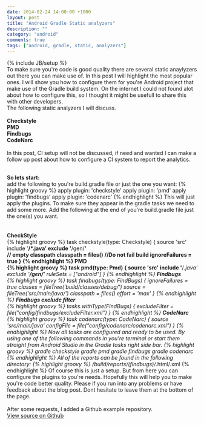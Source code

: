 ```yaml
---
date: 2014-02-24 14:00:00 +1000
layout: post
title: "Android Gradle Static analyzers"
description: ""
category: "android"
comments: true
tags: ["android, gradle, static, analyzers"]
---
```

{% include JB/setup %}
<br>
To make sure you're code is good quality there are several static anaylyzers out there you can make use of. 
In this post I will highlight the most popular ones. I will show you how to configure them for you're Android
project that make use of the Gradle build system. On the internet I could not found alot about how to
configure this, so I thought it might be usefull to share this with other developers.
<br>
The following static analyzers I will discuss.<br><br>
<b>Checkstyle</b><br>
<b>PMD</b><br>
<b>Findbugs</b><br>
<b>CodeNarc</b><br>
<br>
In this post, CI setup will not be discussed, if need and wanted I can make a follow up post about how to
configure a CI system to report the analytics.<br><br>
<!-- more start -->
<b>So lets start:</b><br>
add the following to you're build.gradle file or just the one you want:
{% highlight groovy %}
apply plugin: 'checkstyle'
apply plugin: 'pmd'
apply plugin: 'findbugs'
apply plugin: 'codenarc'
{% endhighlight %}
This will just apply the plugins. To make sure they appear in the gradle tasks we need to add some more.
Add the following at the end of you're build.gradle file just the one(s) you want.<br><br><br>
<b>CheckStyle</b><br>
{% highlight groovy %}
task checkstyle(type: Checkstyle) {
	source 'src'
    include '**/*.java'
    exclude '**/gen/**'    
	// empty classpath
    classpath = files()
    //Do not fail build
    ignoreFailures = true
}
{% endhighlight %}
<b>PMD</b><br>
{% highlight groovy %}
task pmd(type: Pmd) {
    source 'src'
    include '**/*.java'
    exclude '**/gen/**'
    ruleSets = ["android"]
}
{% endhighlight %}
<b>Findbugs</b><br>
{% highlight groovy %}
task findbugs(type: FindBugs) {
    ignoreFailures = true
    classes = fileTree('build/classes/debug/')
    source = fileTree('src/main/java/')
    classpath = files()
    effort = 'max'
}
{% endhighlight %}
<b>Findbugs exclude filter</b><br>
{% highlight groovy %}
	tasks.withType(FindBugs) {
    excludeFilter = file("config/findbugs/excludeFilter.xml")
}
{% endhighlight %}
<b>CodeNarc</b><br>
{% highlight groovy %}
task codenarc(type: CodeNarc) {
    source 'src/main/java'
    configFile =  file("config/codenarc/codenarc.xml")
}
{% endhighlight %}
Now all tasks are configured and ready to be used. By using one of the following commands in you're terminal
or start them straight from Android Studio in the Gradle tasks right side bar.
{% highlight groovy %}
    gradle checkstyle
    gradle pmd
    gradle findbugs
    gradle codenarc
{% endhighlight %}
All of the reports can be found in the following directory:
{% highlight groovy %}
    /build/reports/(findbugs)/*.html/.xml
{% endhighlight %}
Of course this is just a setup. But from here you can configure the plugins to you're needs. Hopefully this
will help you to make you're code better quality. Please if you run into any problems or have feedback about the
blog post. Dont hesitate to leave them at the bottom of the page.
<br>
<br>
After some requests, I added a Github example repository.
<br>
<a href="https://github.com/QVDev/AndroidGradlePlugins" target="_blank">View source on Github</a>
<!-- more end --> 
